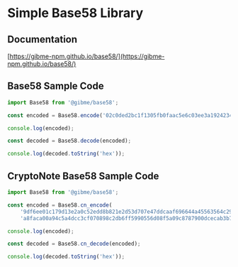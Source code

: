 # Simple Base58 Library

## Documentation

[https://gibme-npm.github.io/base58/](https://gibme-npm.github.io/base58/)

## Base58 Sample Code

```typescript
import Base58 from '@gibme/base58';

const encoded = Base58.encode('02c0ded2bc1f1305fb0faac5e6c03ee3a1924234985427b6167ca569d13df435cfeb05f9d2');

console.log(encoded);

const decoded = Base58.decode(encoded);

console.log(decoded.toString('hex'));
```

## CryptoNote Base58 Sample Code

```typescript
import Base58 from '@gibme/base58';

const encoded = Base58.cn_encode(
    '9df6ee01c179d13e2a0c52edd8b821e2d53d707e47ddcaaf696644a45563564c2934bd50' +
    'a8faca00a94c5a4dcc3cf070898c2db6ff5990556d08f5a09c8787900dcecab3b77173c1');

console.log(encoded);

const decoded = Base58.cn_decode(encoded);

console.log(decoded.toString('hex'));
```
